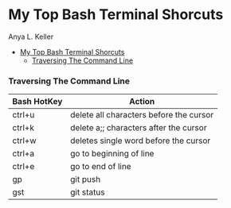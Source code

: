# My Top Bash Terminal Shorcuts

Anya L. Keller

- [My Top Bash Terminal Shorcuts](#my-top-bash-terminal-shorcuts)
    - [Traversing The Command Line](#traversing-the-command-line)

### Traversing The Command Line

| Bash HotKey | Action                                  |
| ----------- | --------------------------------------- |
| ctrl+u      | delete all characters before the cursor |
| ctrl+k      | delete a;; characters after the cursor  |
| ctrl+w      | deletes single word before the cursor   |
| ctrl+a      | go to beginning of line                 |
| ctrl+e      | go to end of line                       |
| gp          | git push                                |
| gst         | git status                              |
